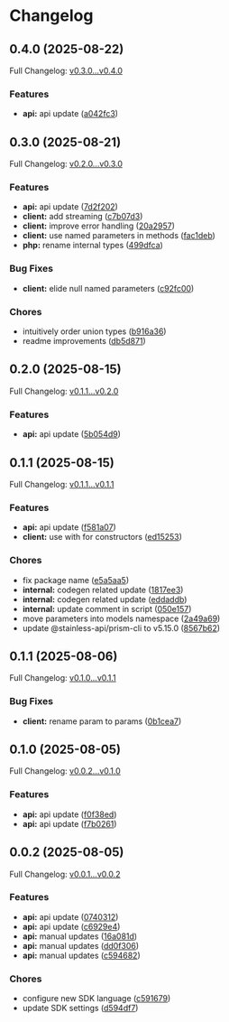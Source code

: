 # Changelog

## 0.4.0 (2025-08-22)

Full Changelog: [v0.3.0...v0.4.0](https://github.com/dataleonlabs/dataleon-php/compare/v0.3.0...v0.4.0)

### Features

* **api:** api update ([a042fc3](https://github.com/dataleonlabs/dataleon-php/commit/a042fc342148ccce989de9d99b0e7a1f16bc1dc7))

## 0.3.0 (2025-08-21)

Full Changelog: [v0.2.0...v0.3.0](https://github.com/dataleonlabs/dataleon-php/compare/v0.2.0...v0.3.0)

### Features

* **api:** api update ([7d2f202](https://github.com/dataleonlabs/dataleon-php/commit/7d2f2028a9b56beeba05cb799463ab7904770807))
* **client:** add streaming ([c7b07d3](https://github.com/dataleonlabs/dataleon-php/commit/c7b07d3fb28d861766711cd4eeefd7f2bcc9d826))
* **client:** improve error handling ([20a2957](https://github.com/dataleonlabs/dataleon-php/commit/20a2957e6a76432c4021efe3397299a595231647))
* **client:** use named parameters in methods ([fac1deb](https://github.com/dataleonlabs/dataleon-php/commit/fac1deb8026e5e376b82087ab38afda39f444a51))
* **php:** rename internal types ([499dfca](https://github.com/dataleonlabs/dataleon-php/commit/499dfcaaf18409449cf4087ab58382be62387c54))


### Bug Fixes

* **client:** elide null named parameters ([c92fc00](https://github.com/dataleonlabs/dataleon-php/commit/c92fc00cd32bb132d4fefb27f32f4946f2c89a23))


### Chores

* intuitively order union types ([b916a36](https://github.com/dataleonlabs/dataleon-php/commit/b916a36364302b4fbe75d33e48c34a2ace7d4d13))
* readme improvements ([db5d871](https://github.com/dataleonlabs/dataleon-php/commit/db5d8719248bc3b067667b3a1a32144823f86409))

## 0.2.0 (2025-08-15)

Full Changelog: [v0.1.1...v0.2.0](https://github.com/dataleonlabs/dataleon-php/compare/v0.1.1...v0.2.0)

### Features

* **api:** api update ([5b054d9](https://github.com/dataleonlabs/dataleon-php/commit/5b054d9aacf4fb7c6af6463f862a6329545c8371))

## 0.1.1 (2025-08-15)

Full Changelog: [v0.1.1...v0.1.1](https://github.com/dataleonlabs/dataleon-php/compare/v0.1.1...v0.1.1)

### Features

* **api:** api update ([f581a07](https://github.com/dataleonlabs/dataleon-php/commit/f581a07ddcced0a3ecb041e35da124db77ee2110))
* **client:** use with for constructors ([ed15253](https://github.com/dataleonlabs/dataleon-php/commit/ed15253baf190379f4592e9c3e93d75ac5b12332))


### Chores

* fix package name ([e5a5aa5](https://github.com/dataleonlabs/dataleon-php/commit/e5a5aa5ee3767c53b5f0f4b742e95b99c3b382c5))
* **internal:** codegen related update ([1817ee3](https://github.com/dataleonlabs/dataleon-php/commit/1817ee3b085631e655e7529e048ec0e86031c9c1))
* **internal:** codegen related update ([eddaddb](https://github.com/dataleonlabs/dataleon-php/commit/eddaddb83022e912a0158cee83877ba0a382519b))
* **internal:** update comment in script ([050e157](https://github.com/dataleonlabs/dataleon-php/commit/050e1570f5f13496cb2abe8015e528ce0556828e))
* move parameters into models namespace ([2a49a69](https://github.com/dataleonlabs/dataleon-php/commit/2a49a692573b5fa62840b2eb9ecfd15734c54a6d))
* update @stainless-api/prism-cli to v5.15.0 ([8567b62](https://github.com/dataleonlabs/dataleon-php/commit/8567b62f97e21721ffddd0affa72ea7ed03b6c14))

## 0.1.1 (2025-08-06)

Full Changelog: [v0.1.0...v0.1.1](https://github.com/dataleonlabs/dataleon-php/compare/v0.1.0...v0.1.1)

### Bug Fixes

* **client:** rename param to params ([0b1cea7](https://github.com/dataleonlabs/dataleon-php/commit/0b1cea76448ce0eb163192d04bfeb6d6ae504522))

## 0.1.0 (2025-08-05)

Full Changelog: [v0.0.2...v0.1.0](https://github.com/dataleonlabs/dataleon-php/compare/v0.0.2...v0.1.0)

### Features

* **api:** api update ([f0f38ed](https://github.com/dataleonlabs/dataleon-php/commit/f0f38ed43c3add6375c65c6a353ffdef838ed956))
* **api:** api update ([f7b0261](https://github.com/dataleonlabs/dataleon-php/commit/f7b026153a2e393c33c4ea3ce7962cf334daa86a))

## 0.0.2 (2025-08-05)

Full Changelog: [v0.0.1...v0.0.2](https://github.com/dataleonlabs/dataleon-php/compare/v0.0.1...v0.0.2)

### Features

* **api:** api update ([0740312](https://github.com/dataleonlabs/dataleon-php/commit/07403129c45088bf8bfdb734c5fedc795be0e614))
* **api:** api update ([c6929e4](https://github.com/dataleonlabs/dataleon-php/commit/c6929e469d2228f44a834c40dbd432c68029d122))
* **api:** manual updates ([16a081d](https://github.com/dataleonlabs/dataleon-php/commit/16a081d4ff0a30696ac3153dce066cd61e5660de))
* **api:** manual updates ([dd0f306](https://github.com/dataleonlabs/dataleon-php/commit/dd0f306829cdb8f54c72224bae5e9472bc8403b7))
* **api:** manual updates ([c594682](https://github.com/dataleonlabs/dataleon-php/commit/c594682c0de9c22860d6015da758f30b694a9d5b))


### Chores

* configure new SDK language ([c591679](https://github.com/dataleonlabs/dataleon-php/commit/c59167947c5f92223ddf14645cd7d5a1559e920b))
* update SDK settings ([d594df7](https://github.com/dataleonlabs/dataleon-php/commit/d594df7db55012b3d9f5cb6db5e68d2d9df24f5e))
